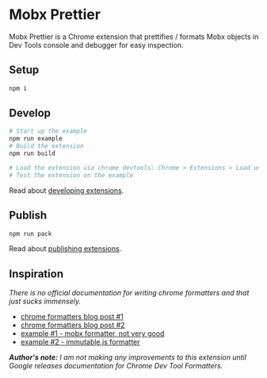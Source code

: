 # Mobx Prettier
Mobx Prettier is a Chrome extension that prettifies / formats Mobx objects in Dev Tools console and debugger for easy inspection.


## Setup
```bash
npm i
```

## Develop
```bash
# Start up the example
npm run example
# Build the extension
npm run build

# Load the extension via chrome devtools: Chrome > Extensions > Load unpacked
# Test the extension on the example
```

Read about [developing extensions](https://developer.chrome.com/docs/extensions/mv3/getstarted/).

## Publish
```bash
npm run pack
```

Read about [publishing extensions](https://developer.chrome.com/docs/webstore/publish/).

## Inspiration
*There is no official documentation for writing chrome formatters and that just sucks immensely.*

- [chrome formatters blog post #1](https://www.mattzeunert.com/2016/02/19/custom-chrome-devtools-object-formatters.html)
- [chrome formatters blog post #2](https://docs.google.com/document/d/18GbcfQ4ddHgwbUzQgALQ6o8VFxtS9eJUD-xl9EjfxOU/edit#)
- [example #1 - mobx formatter, not very good](https://github.com/kubk/mobx-log)
- [example #2 - immutable.js formatter](https://github.com/andrewdavey/immutable-devtools/blob/master/src/createFormatters.js)


 ***Author's note:** I am not making any improvements to this extension until Google releases documentation for Chrome Dev Tool Formatters.*
